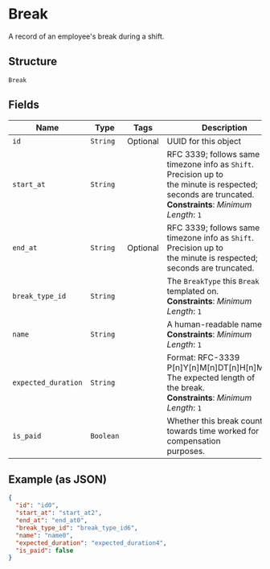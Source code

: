 
# Break

A record of an employee's break during a shift.

## Structure

`Break`

## Fields

| Name | Type | Tags | Description |
|  --- | --- | --- | --- |
| `id` | `String` | Optional | UUID for this object |
| `start_at` | `String` |  | RFC 3339; follows same timezone info as `Shift`. Precision up to<br>the minute is respected; seconds are truncated.<br>**Constraints**: *Minimum Length*: `1` |
| `end_at` | `String` | Optional | RFC 3339; follows same timezone info as `Shift`. Precision up to<br>the minute is respected; seconds are truncated. |
| `break_type_id` | `String` |  | The `BreakType` this `Break` was templated on.<br>**Constraints**: *Minimum Length*: `1` |
| `name` | `String` |  | A human-readable name.<br>**Constraints**: *Minimum Length*: `1` |
| `expected_duration` | `String` |  | Format: RFC-3339 P[n]Y[n]M[n]DT[n]H[n]M[n]S. The expected length of<br>the break.<br>**Constraints**: *Minimum Length*: `1` |
| `is_paid` | `Boolean` |  | Whether this break counts towards time worked for compensation<br>purposes. |

## Example (as JSON)

```json
{
  "id": "id0",
  "start_at": "start_at2",
  "end_at": "end_at0",
  "break_type_id": "break_type_id6",
  "name": "name0",
  "expected_duration": "expected_duration4",
  "is_paid": false
}
```

